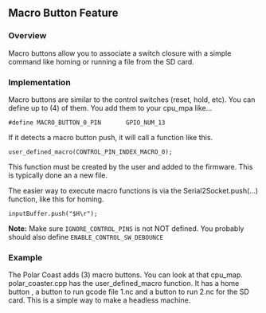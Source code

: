 ## Macro Button Feature

### Overview

Macro buttons allow you to associate a switch closure with a simple command like homing or running a file from the SD card.

### Implementation

Macro buttons are similar to the control switches (reset, hold, etc). You can define up to (4) of them. You add them to your cpu_mpa like...

```#define MACRO_BUTTON_0_PIN		GPIO_NUM_13```

If it detects a macro button push, it will call a function like this.

```user_defined_macro(CONTROL_PIN_INDEX_MACRO_0);  ```

This function must be created by the user and added to the firmware. This is typically done an a new file.

The easier way to execute macro functions is via the Serial2Socket.push(...) function, like this for homing.

```inputBuffer.push("$H\r");``` 

**Note:** Make sure `IGNORE_CONTROL_PINS` is not NOT defined. You probably should also define `ENABLE_CONTROL_SW_DEBOUNCE`

### Example

The Polar Coast adds (3) macro buttons. You can look at that cpu_map. polar_coaster.cpp has the user_defined_macro function.  It has a home button , a button to run gcode file 1.nc and a button to run 2.nc for the SD card. This is a simple way to make a headless machine.